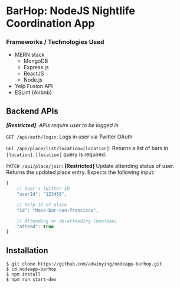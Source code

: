 # BarHop: NodeJS Nightlife Coordination App 

### Frameworks / Technologies Used
- MERN stack
	- MongoDB
	- Express.js
	- ReactJS
	- Node.js
- Yelp Fusion API
- ESLint (Airbnb)

## Backend APIs

_**[Restricted]**: APIs require user to be logged in_


`GET /api/auth/login`: Logs in user via Twitter OAuth

`GET /api/place/list?location=[location]`: Returns a list of bars in `[location]`. `[location]` query is required.

`PATCH /api/place/join`: **[Restricted]** Update attending status of user. Returns the updated place entry. Expects the following input:

```javascript
{
	// User's twitter ID
	"userId": "123456", 

	// Yelp ID of place
	"id": "Moes-bar-san-francisco",

	// Attending or de-attending (boolean)
	"attend": true 
}
```

## Installation

```
$ git clone https://github.com/adwinying/nodeapp-barhop.git
$ cd nodeapp-barhop
$ npm install
$ npm run start-dev
```